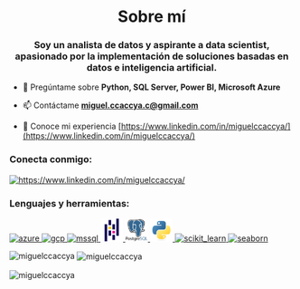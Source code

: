 <h1 align="center">Sobre mí</h1>
<h3 align="center">Soy un analista de datos y aspirante a data scientist, apasionado por la implementación de soluciones basadas en datos e inteligencia artificial.</h3>

- 💬 Pregúntame sobre **Python, SQL Server, Power BI, Microsoft Azure**

- 📫 Contáctame **miguel.ccaccya.c@gmail.com**

- 📄 Conoce mi experiencia [https://www.linkedin.com/in/miguelccaccya/](https://www.linkedin.com/in/miguelccaccya/)

<h3 align="left">Conecta conmigo:</h3>
<p align="left">
<a href="https://linkedin.com/in/https://www.linkedin.com/in/miguelccaccya/" target="blank"><img align="center" src="https://raw.githubusercontent.com/rahuldkjain/github-profile-readme-generator/master/src/images/icons/Social/linked-in-alt.svg" alt="https://www.linkedin.com/in/miguelccaccya/" height="30" width="40" /></a>
</p>

<h3 align="left">Lenguajes y herramientas:</h3>
<p align="left"> <a href="https://azure.microsoft.com/en-in/" target="_blank" rel="noreferrer"> <img src="https://www.vectorlogo.zone/logos/microsoft_azure/microsoft_azure-icon.svg" alt="azure" width="40" height="40"/> </a> <a href="https://cloud.google.com" target="_blank" rel="noreferrer"> <img src="https://www.vectorlogo.zone/logos/google_cloud/google_cloud-icon.svg" alt="gcp" width="40" height="40"/> </a> <a href="https://www.microsoft.com/en-us/sql-server" target="_blank" rel="noreferrer"> <img src="https://www.svgrepo.com/show/303229/microsoft-sql-server-logo.svg" alt="mssql" width="40" height="40"/> </a> <a href="https://pandas.pydata.org/" target="_blank" rel="noreferrer"> <img src="https://raw.githubusercontent.com/devicons/devicon/2ae2a900d2f041da66e950e4d48052658d850630/icons/pandas/pandas-original.svg" alt="pandas" width="40" height="40"/> </a> <a href="https://www.postgresql.org" target="_blank" rel="noreferrer"> <img src="https://raw.githubusercontent.com/devicons/devicon/master/icons/postgresql/postgresql-original-wordmark.svg" alt="postgresql" width="40" height="40"/> </a> <a href="https://www.python.org" target="_blank" rel="noreferrer"> <img src="https://raw.githubusercontent.com/devicons/devicon/master/icons/python/python-original.svg" alt="python" width="40" height="40"/> </a> <a href="https://scikit-learn.org/" target="_blank" rel="noreferrer"> <img src="https://upload.wikimedia.org/wikipedia/commons/0/05/Scikit_learn_logo_small.svg" alt="scikit_learn" width="40" height="40"/> </a> <a href="https://seaborn.pydata.org/" target="_blank" rel="noreferrer"> <img src="https://seaborn.pydata.org/_images/logo-mark-lightbg.svg" alt="seaborn" width="40" height="40"/> </a> </p>

<p><img align="left" src="https://github-readme-stats.vercel.app/api/top-langs?username=miguelccaccya&show_icons=true&locale=en&layout=compact" alt="miguelccaccya" /></p>

<p>&nbsp;<img align="center" src="https://github-readme-stats.vercel.app/api?username=miguelccaccya&show_icons=true&locale=en" alt="miguelccaccya" /></p>

<p><img align="center" src="https://github-readme-streak-stats.herokuapp.com/?user=miguelccaccya&" alt="miguelccaccya" /></p>
